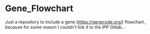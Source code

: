 # Gene_Flowchart

Just a repository to include a gene (https://genecode.org/) flowchart, because for some reason I couldn't link it to the IPP Gitlab...
